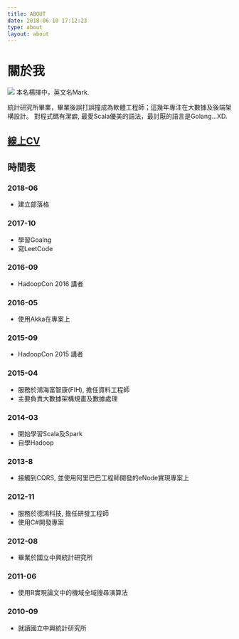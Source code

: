 ```yaml
---
title: ABOUT
date: 2018-06-10 17:12:23
type: about
layout: about
---
```

# 關於我
![](https://i.imgur.com/Z65aQU4.jpg)
本名楊擇中，英文名Mark.

統計研究所畢業，畢業後誤打誤撞成為軟體工程師；這幾年專注在大數據及後端架構設計。
對程式碼有潔癖, 最愛Scala優美的語法，最討厭的語言是Golang...XD.

## [線上CV](https://www.visualcv.com/yangtsechung-yang)

## 時間表
### 2018-06
* 建立部落格

### 2017-10
* 學習Goalng
* 寫LeetCode

### 2016-09
* HadoopCon 2016 講者

### 2016-05
* 使用Akka在專案上

### 2015-09
* HadoopCon 2015 講者

### 2015-04
* 服務於鴻海富智康(FIH), 擔任資料工程師
* 主要負責大數據架構規畫及數據處理

### 2014-03
* 開始學習Scala及Spark
* 自學Hadoop

### 2013-8 
* 接觸到CQRS, 並使用阿里巴巴工程師開發的eNode實現專案上

### 2012-11 
* 服務於德鴻科技, 擔任研發工程師
* 使用C#開發專案

### 2012-08
* 畢業於國立中興統計研究所

### 2011-06
* 使用R實現論文中的機域全域搜尋演算法

### 2010-09
* 就讀國立中興統計研究所

